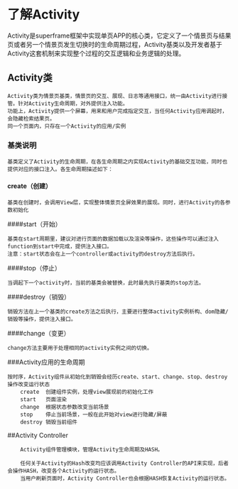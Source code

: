 # 了解Activity
    
Activity是superframe框架中实现单页APP的核心类，它定义了一个情景页与结果页或者另一个情景页发生切换时的生命周期过程，Activity基类以及开发者基于Activity这套机制来实现整个过程的交互逻辑和业务逻辑的处理。

## Activity类

    Activity类为情景页基类，情景页的交互、展现、日志等通用接口，统一由Activity进行接管。针对Activity生命周期，对外提供注入功能。
    功能上，Activity提供一个屏幕，用来和用户完成指定交互，当任何Activity应用调起时，会隐藏检索结果页。
    同一个页面内，只存在一个Activity的应用/实例

### 基类说明
    基类定义了Activity的生命周期，在各生命周期之内实现Activity的基础交互功能，同时也提供对应的接口注入。各生命周期描述如下：

#### create（创建）

    基类在创建时，会调用View层，实现整体情景页全屏效果的展现。同时，进行Activity的各参数初始化

####start（开始）

    基类在start周期里，建议对进行页面的数据加载以及渲染等操作，这些操作可以通过注入function到start中完成，提供注入接口。
    注意：start状态会在上一个controller或activity的destroy方法后执行。

####stop（停止）

    当调起下一个activity时，当前的基类会被替换，此时最先执行基类的stop方法。

####destroy（销毁）

    销毁方法在上一个基类的create方法之后执行，主要进行整体activity实例析构、dom隐藏/销毁等操作，提供注入接口。

####change（变更）

    change方法主要用于处理相同的activity实例之间的切换。

###Activity应用的生命周期
    
    按时序，Activity组件从初始化到销毁会经历create、start、change、stop、destroy操作改变运行状态
        create  创建组件实例，处理view展现前的初始化工作
        start   页面渲染
        change  根据状态参数改变当前场景
        stop    停止当前场景，一般在此开始对view进行隐藏/屏蔽
        destroy 销毁当前组件

##Activity Controller
```
    Activity组件管理模块，管理Activity生命周期及HASH。

    任何关于Activity的Hash改变均应该调用Activity Controller的API来实现，后者会操作HASH，改变各个Activity的运行状态。
    当用户刷新页面时，Activity Controller也会根据HASH恢复Activity的运行状态。
